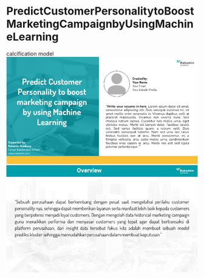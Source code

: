 # PredictCustomerPersonalitytoBoostMarketingCampaignbyUsingMachineLearning
calcification model
![ppt](https://github.com/bachtiar09/PredictCustomerPersonalitytoBoostMarketingCampaignbyUsingMachineLearning/blob/40bb6cf7a58390bad2cb73b3056002f1e4faba3c/Predict%20Customer%20Personality%20To%20Boost/Slide1.PNG)
![](https://github.com/bachtiar09/PredictCustomerPersonalitytoBoostMarketingCampaignbyUsingMachineLearning/blob/main/Predict%20Customer%20Personality%20To%20Boost/Slide2.PNG)
